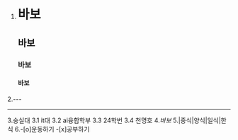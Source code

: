 1. # 바보
   ## 바보
   ### 바보
   #### 바보 
2.--- 
  ***
3.숭실대
    3.1 it대
      3.2 ai융합학부
        3.3 24학번
          3.4 천명호
4._바보_
5.|중식|양식|일식|한식
6.-[o]운동하기
  -[x]공부하기
